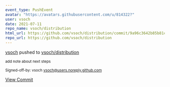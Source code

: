 ```yaml
---
event_type: PushEvent
avatar: "https://avatars.githubusercontent.com/u/814322?"
user: vsoch
date: 2021-07-11
repo_name: vsoch/distribution
html_url: https://github.com/vsoch/distribution/commit/9a96c3642b85b81cab10d48759d9e212e1928420
repo_url: https://github.com/vsoch/distribution
---
```


<a href='https://github.com/vsoch' target='_blank'>vsoch</a> pushed to <a href='https://github.com/vsoch/distribution' target='_blank'>vsoch/distribution</a>

<small>add note about next steps

Signed-off-by: vsoch <vsoch@users.noreply.github.com></small>

<a href='https://github.com/vsoch/distribution/commit/9a96c3642b85b81cab10d48759d9e212e1928420' target='_blank'>View Commit</a>